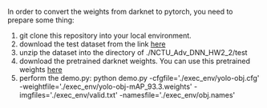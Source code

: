 In order to convert the weights from darknet to pytorch, you need to prepare some thing:
1. git clone this repository into your local environment.
2. download the test dataset from the link [here](https://drive.google.com/file/d/1nswVLQSGupsRympzb3tUv3L94d7ADPmi/view?usp=sharing)
3. unzip the dataset into the directory of ./NCTU_Adv_DNN_HW2_2/test
4. download the pretrained darknet weights. You can use this pretrained weights [here](https://drive.google.com/file/d/1lDDQ_JJmW0hv4SNGkcT1yiWcPxf459Us/view?usp=sharing)
5. perform the demo.py:
python demo.py -cfgfile='./exec_env/yolo-obj.cfg' -weightfile='./exec_env/yolo-obj-mAP_93.3.weights' -imgfiles='./exec_env/valid.txt' -namesfile='./exec_env/obj.names'
